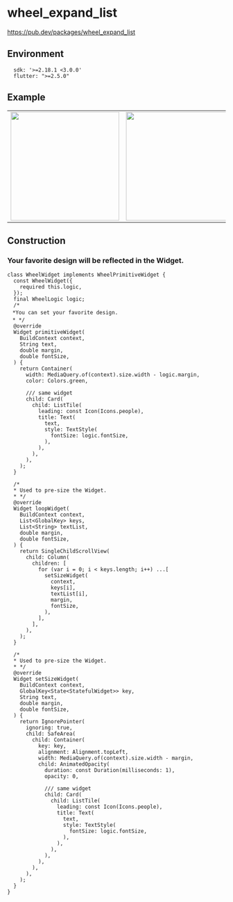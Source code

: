 # wheel_expand_list

https://pub.dev/packages/wheel_expand_list


## Environment

```
  sdk: '>=2.18.1 <3.0.0'
  flutter: ">=2.5.0"
```

## Example

| | | | | 
|---|---|---|---|
| <img width="250" src="https://user-images.githubusercontent.com/16457165/193484605-bca0cda8-933e-4947-a945-4a45cccb9e04.gif">|<img width="250" src="https://user-images.githubusercontent.com/16457165/193484616-84febeae-dd3b-45fd-b14d-69c0a22c702d.gif">|<img width="250" src="https://user-images.githubusercontent.com/16457165/193484744-896eb155-b3ca-4b12-bf27-e61810f9ae0f.gif">|<img width="219" src="https://user-images.githubusercontent.com/16457165/194772937-1fbd5e59-54f6-446e-88a7-d29c4b21e3d1.gif">|




## Construction

### Your favorite design will be reflected in the Widget.
```
class WheelWidget implements WheelPrimitiveWidget {
  const WheelWidget({
    required this.logic,
  });
  final WheelLogic logic;
  /*
　*You can set your favorite design.
　* */
  @override
  Widget primitiveWidget(
    BuildContext context,
    String text,
    double margin,
    double fontSize,
  ) {
    return Container(
      width: MediaQuery.of(context).size.width - logic.margin,
      color: Colors.green,

      /// same widget
      child: Card(
        child: ListTile(
          leading: const Icon(Icons.people),
          title: Text(
            text,
            style: TextStyle(
              fontSize: logic.fontSize,
            ),
          ),
        ),
      ),
    );
  }

  /*
  * Used to pre-size the Widget.
  * */
  @override
  Widget loopWidget(
    BuildContext context,
    List<GlobalKey> keys,
    List<String> textList,
    double margin,
    double fontSize,
  ) {
    return SingleChildScrollView(
      child: Column(
        children: [
          for (var i = 0; i < keys.length; i++) ...[
            setSizeWidget(
              context,
              keys[i],
              textList[i],
              margin,
              fontSize,
            ),
          ],
        ],
      ),
    );
  }

  /*
  * Used to pre-size the Widget.
  * */
  @override
  Widget setSizeWidget(
    BuildContext context,
    GlobalKey<State<StatefulWidget>> key,
    String text,
    double margin,
    double fontSize,
  ) {
    return IgnorePointer(
      ignoring: true,
      child: SafeArea(
        child: Container(
          key: key,
          alignment: Alignment.topLeft,
          width: MediaQuery.of(context).size.width - margin,
          child: AnimatedOpacity(
            duration: const Duration(milliseconds: 1),
            opacity: 0,

            /// same widget
            child: Card(
              child: ListTile(
                leading: const Icon(Icons.people),
                title: Text(
                  text,
                  style: TextStyle(
                    fontSize: logic.fontSize,
                  ),
                ),
              ),
            ),
          ),
        ),
      ),
    );
  }
}

```






